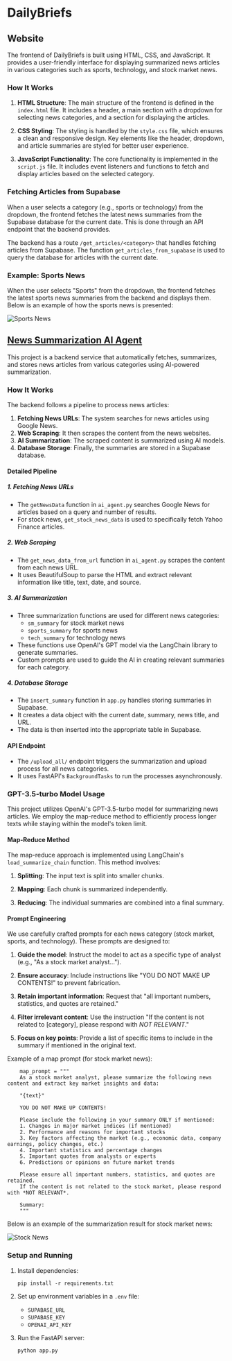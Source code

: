 # DailyBriefs

## Website

The frontend of DailyBriefs is built using HTML, CSS, and JavaScript. It provides a user-friendly interface for displaying summarized news articles in various categories such as sports, technology, and stock market news.

### How It Works

1. **HTML Structure**: The main structure of the frontend is defined in the `index.html` file. It includes a header, a main section with a dropdown for selecting news categories, and a section for displaying the articles.

2. **CSS Styling**: The styling is handled by the `style.css` file, which ensures a clean and responsive design. Key elements like the header, dropdown, and article summaries are styled for better user experience.

3. **JavaScript Functionality**: The core functionality is implemented in the `script.js` file. It includes event listeners and functions to fetch and display articles based on the selected category.


### Fetching Articles from Supabase

When a user selects a category (e.g., sports or technology) from the dropdown, the frontend fetches the latest news summaries from the Supabase database for the current date. This is done through an API endpoint that the backend provides.

The backend has a route `/get_articles/<category>` that handles fetching articles from Supabase. The function `get_articles_from_supabase` is used to query the database for articles with the current date.


### Example: Sports News

When the user selects "Sports" from the dropdown, the frontend fetches the latest sports news summaries from the backend and displays them. Below is an example of how the sports news is presented:

![Sports News](frontend/static/images/sports_news.png)


## [News Summarization AI Agent](https://github.com/andrewangbl/backend-hackathon)

This project is a backend service that automatically fetches, summarizes, and stores news articles from various categories using AI-powered summarization.

### How It Works

The backend follows a pipeline to process news articles:

1. **Fetching News URLs**: The system searches for news articles using Google News.
2. **Web Scraping**: It then scrapes the content from the news websites.
3. **AI Summarization**: The scraped content is summarized using AI models.
4. **Database Storage**: Finally, the summaries are stored in a Supabase database.

#### Detailed Pipeline

##### 1. Fetching News URLs

- The `getNewsData` function in `ai_agent.py` searches Google News for articles based on a query and number of results.
- For stock news, `get_stock_news_data` is used to specifically fetch Yahoo Finance articles.

##### 2. Web Scraping

- The `get_news_data_from_url` function in `ai_agent.py` scrapes the content from each news URL.
- It uses BeautifulSoup to parse the HTML and extract relevant information like title, text, date, and source.

##### 3. AI Summarization

- Three summarization functions are used for different news categories:
  - `sm_summary` for stock market news
  - `sports_summary` for sports news
  - `tech_summary` for technology news
- These functions use OpenAI's GPT model via the LangChain library to generate summaries.
- Custom prompts are used to guide the AI in creating relevant summaries for each category.

##### 4. Database Storage

- The `insert_summary` function in `app.py` handles storing summaries in Supabase.
- It creates a data object with the current date, summary, news title, and URL.
- The data is then inserted into the appropriate table in Supabase.

#### API Endpoint

- The `/upload_all/` endpoint triggers the summarization and upload process for all news categories.
- It uses FastAPI's `BackgroundTasks` to run the processes asynchronously.

### GPT-3.5-turbo Model Usage
This project utilizes OpenAI's GPT-3.5-turbo model for summarizing news articles. We employ the map-reduce method to efficiently process longer texts while staying within the model's token limit.

#### Map-Reduce Method

The map-reduce approach is implemented using LangChain's `load_summarize_chain` function. This method involves:

1. **Splitting**: The input text is split into smaller chunks.

2. **Mapping**: Each chunk is summarized independently.

3. **Reducing**: The individual summaries are combined into a final summary.

#### Prompt Engineering

We use carefully crafted prompts for each news category (stock market, sports, and technology). These prompts are designed to:


1. **Guide the model**: Instruct the model to act as a specific type of analyst (e.g., "As a stock market analyst...").

2. **Ensure accuracy**: Include instructions like "YOU DO NOT MAKE UP CONTENTS!" to prevent fabrication.

3. **Retain important information**: Request that "all important numbers, statistics, and quotes are retained."

4. **Filter irrelevant content**: Use the instruction "If the content is not related to [category], please respond with *NOT RELEVANT*."

5. **Focus on key points**: Provide a list of specific items to include in the summary if mentioned in the original text.


Example of a map prompt (for stock market news):
```
    map_prompt = """
    As a stock market analyst, please summarize the following news content and extract key market insights and data:

    "{text}"

    YOU DO NOT MAKE UP CONTENTS!

    Please include the following in your summary ONLY if mentioned:
    1. Changes in major market indices (if mentioned)
    2. Performance and reasons for important stocks
    3. Key factors affecting the market (e.g., economic data, company earnings, policy changes, etc.)
    4. Important statistics and percentage changes
    5. Important quotes from analysts or experts
    6. Predictions or opinions on future market trends

    Please ensure all important numbers, statistics, and quotes are retained.
    If the content is not related to the stock market, please respond with *NOT RELEVANT*.

    Summary:
    """
```

Below is an example of the summarization result for stock market news:

![Stock News](backend/static/images/stock_news.png)

### Setup and Running

1. Install dependencies:
   ```
   pip install -r requirements.txt
   ```

2. Set up environment variables in a `.env` file:
   - `SUPABASE_URL`
   - `SUPABASE_KEY`
   - `OPENAI_API_KEY`

3. Run the FastAPI server:
   ```
   python app.py
   ```
